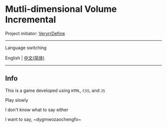 # Mutli-dimensional Volume Incremental

Project initiator: [VeryrrDefine](https://github.com/VeryrrDefine)

---

Language switching

English | [中文(简体)](./doc/zh_README.md)

---

## Info

This is a game developed using `HTML`, `CSS`, and `JS`

Play slowly

I don't know what to say either

I want to say, ~dygmwozaochengfo~